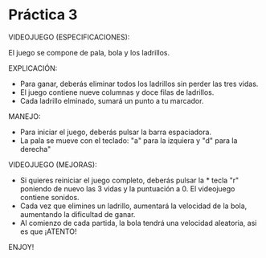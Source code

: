  # Práctica 3
VIDEOJUEGO (ESPECIFICACIONES):

El juego se compone de pala, bola y los ladrillos.

EXPLICACIÓN:

* Para ganar, deberás eliminar todos los ladrillos sin perder las tres vidas.
* El juego contiene nueve columnas y doce filas de ladrillos.
* Cada ladrillo elminado, sumará un punto a tu marcador.

MANEJO:
* Para iniciar el juego, deberás pulsar la barra espaciadora.
* La pala se mueve con el teclado: "a" para la izquiera y "d" para la derecha"


VIDEOJUEGO (MEJORAS):

* Si quieres reiniciar el juego completo, deberás pulsar la * tecla "r" poniendo de nuevo las 3 vidas y la puntuación a 0.
El videojuego contiene sonidos.
* Cada vez que elimines un ladrillo, aumentará la velocidad de la bola, aumentando la dificultad de ganar.
* Al comienzo de cada partida, la bola tendrá una velocidad aleatoria, asi es que ¡ATENTO!

ENJOY!
